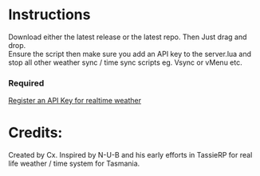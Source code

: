 # Instructions
Download either the latest release or the latest repo. Then Just drag and drop.  
Ensure the script then make sure you add an API key to the server.lua and stop all other weather sync / time sync scripts eg. Vsync or vMenu etc.

### Required
<a href='https://www.weatherapi.com/signup.aspx'>Register an API Key for realtime weather</a> 

# Credits:
Created by Cx.
Inspired by N-U-B and his early efforts in TassieRP for real life weather / time system for Tasmania. 
